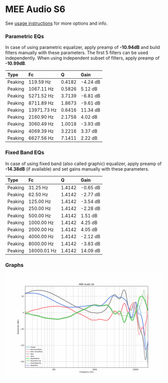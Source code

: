 # MEE Audio S6
See [usage instructions](https://github.com/jaakkopasanen/AutoEq#usage) for more options and info.

### Parametric EQs
In case of using parametric equalizer, apply preamp of **-10.94dB** and build filters manually
with these parameters. The first 5 filters can be used independently.
When using independent subset of filters, apply preamp of **-10.99dB**.

| Type    | Fc          |      Q | Gain     |
|:--------|:------------|:-------|:---------|
| Peaking | 119.59 Hz   | 0.4182 | -4.24 dB |
| Peaking | 1067.11 Hz  | 0.5826 | 5.12 dB  |
| Peaking | 5271.52 Hz  | 3.7139 | -6.81 dB |
| Peaking | 8711.89 Hz  | 1.8673 | -9.61 dB |
| Peaking | 13971.73 Hz | 0.6416 | 11.34 dB |
| Peaking | 2160.90 Hz  | 2.1758 | 4.02 dB  |
| Peaking | 3060.49 Hz  | 1.0018 | -3.93 dB |
| Peaking | 4069.39 Hz  | 3.2216 | 3.37 dB  |
| Peaking | 6627.56 Hz  | 7.1411 | 2.22 dB  |

### Fixed Band EQs
In case of using fixed band (also called graphic) equalizer, apply preamp of **-14.38dB**
(if available) and set gains manually with these parameters.

| Type    | Fc          |      Q | Gain     |
|:--------|:------------|:-------|:---------|
| Peaking | 31.25 Hz    | 1.4142 | -0.65 dB |
| Peaking | 62.50 Hz    | 1.4142 | -2.77 dB |
| Peaking | 125.00 Hz   | 1.4142 | -3.54 dB |
| Peaking | 250.00 Hz   | 1.4142 | -2.28 dB |
| Peaking | 500.00 Hz   | 1.4142 | 1.51 dB  |
| Peaking | 1000.00 Hz  | 1.4142 | 4.25 dB  |
| Peaking | 2000.00 Hz  | 1.4142 | 4.05 dB  |
| Peaking | 4000.00 Hz  | 1.4142 | -2.12 dB |
| Peaking | 8000.00 Hz  | 1.4142 | -3.83 dB |
| Peaking | 16000.01 Hz | 1.4142 | 14.09 dB |

### Graphs
![](./MEE%20Audio%20S6.png)
